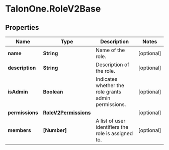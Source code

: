 # TalonOne.RoleV2Base

## Properties

Name | Type | Description | Notes
------------ | ------------- | ------------- | -------------
**name** | **String** | Name of the role. | [optional] 
**description** | **String** | Description of the role. | [optional] 
**isAdmin** | **Boolean** | Indicates whether the role grants admin permissions. | [optional] 
**permissions** | [**RoleV2Permissions**](RoleV2Permissions.md) |  | [optional] 
**members** | **[Number]** | A list of user identifiers the role is assigned to. | [optional] 


